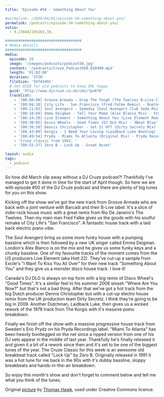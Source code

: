 ```yaml
---
title: 'Episode #50 - Something About You'

#permalink: /2009/04/01/episode-50-something-about-you/
permalink: /podcasts/episode-50-something-about-you/
votio:
  - 9.236842105263,38,

###################################
# Media details
###################################
media:
  episode: 50
  image: '/images/podcasts/podcast50.jpg'
  content: '/podcasts/Cruze_Podcast050_010409.mp3'
  length: '01:02:00'
  duration: '3720'
  fileSize: '59743492'
  # Set GUID for old podcasts to keep XML happy
  guid: 'http://www.djcruze.co.uk/cms/?p=678'
  tracklist:
    - '[00:00:00] Groove Armada - Drop The Tough (The Twelves B-Live Club Remix) - B-Live'
    - '[00:04:10] City Life - San Francisco (Fred Falke Remix) - Onelove'
    - '[00:11:03] Soul Avengerz - Someday (Soul Avengerz Club Soda Mix) - Soda Records'
    - '[00:18:04] Emma Deigman - Tell Your Mama (Alex Blanco Mix) - Storm Records'
    - '[00:24:20] Live Element - Something About You (Live Element Remix) - Gossip Records'
    - '[00:30:05] Disco Wheels - Good Times (DJ DLG Mix) - 3Beat Blue'
    - '[00:36:50] Dennis Christopher - Set It Off (Dirty Secretz Mix) - Spinnin Records'
    - '[00:43:09] Korgis - I Need Your Loving (Laidback Luke Bootleg) - White'
    - '[00:49:54] Pryda - Miami To Atlanta (Original Mix) - Pryda Recordings'
    - 'Cruze classic from 1991: '
    - '[00:55:37] Zero B - Lock Up - Great Asset'

layout: audio
tags:
  - podcast
---
```


So how did March slip away without a DJ Cruze podcast?! Thankfully I've managed to get it done in time for the start of April though. So here we are with episode #50 of the DJ Cruze podcast and there are plenty of big tunes for you on this show.

Kicking off the show we've got the new track from Groove Armada who are back with a joint venture with Barcadi and their B-Live label. It's a slice of indie-rock house music with a great remix from Rio De Janeiro's The Twelves. Then my main man Fred Falke gives us the goods with his soulful remake of City Life's "San Francisco". A fantastic house track with a laid back electric piano vibe.

The Soul Avengerz bring us some more funky house with a pumping bassline which is then followed by a new UK singer called Emma Deigman. London's Alex Blanco is on the mix and he gives us some funky keys and a chunky bassline. One of my favourite tracks of the moment comes from the US producers Live Element (aka Hott 22). They've cut-up a sample from Excile's "I Want To Kiss You All Over" for their new track "Something About You" and they give us a monster disco house track. I love it!

Canada's DJ DLG is always on top form with a big remix of Disco Wheel's "Good Times". It's a similar feel to his summer 2008 smash "Where Are You Now?" but that's not a bad thing. After that we've got a hot track from the big Dutch producer Dennis Christopher but with a cut-up electro house remix from the UK production team Dirty Secretz. I think they're going to be big in 2009. Another Dutchman, Laidback Luke, then gives us a wicked rework of the 1978 track from The Korgis with it's massive piano breakdown.

Finally we finish off the show with a massive progressive house track from Sweden's Eric Prydz on his Pryda Recordings label. "Miami To Atlanta" has been heavily bootlegged on the net since a ripped version from one of his DJ sets appear in the middle of last year. Thankfully he's finally released it and given it a bit of a rework since then and it's set to be one of the biggest tunes of the year. The Cruze Classic for this week is an awesome old breakbeat track called "Lock Up" by Zero B. Originally released in 1991 it was a hot tune for me back in the 90s with it's dubby bassline, sloppy breakbeats and hands-in-the-air breakdown.

So enjoy this month's show and don't forget to comment below and tell me what you think of the tunes.

Original [picture][4] by [Thomas Hawk][5], used under Creative Commons licence.

[1]: http://www.djcruze.co.uk/cms/wp-content/uploads/2009/03/podcast50.jpg
[2]: http://www.djcruze.co.uk/cms/wp-content/DownloadButton.gif
[3]: http://www.djcruzeaudio.co.uk/podcasts/Cruze_Podcast050_010409.mp3
[4]: http://www.flickr.com/photos/thomashawk/3302621776/
[5]: http://www.flickr.com/photos/thomashawk/
